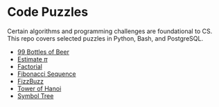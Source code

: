 Code Puzzles
==========

Certain algorithms and programming challenges are foundational to CS. This repo covers selected puzzles in Python, Bash, and PostgreSQL.

-   [99 Bottles of Beer](puzzles/99BottlesOfBeer.md)
-   [Estimate *π*](puzzles/EstimatePi.md)
-   [Factorial](puzzles/Factorial.md)
-   [Fibonacci Sequence](puzzles/Fibonacci.md)
-   [FizzBuzz](puzzles/FizzBuzz.md)
-   [Tower of Hanoi](puzzles/TowerOfHanoi.md)
-   [Symbol Tree](puzzles/SymbolTree.md)
